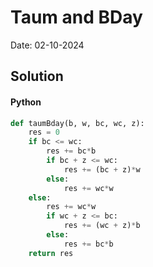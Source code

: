 
# Taum and BDay

Date: 02-10-2024

## Solution
#### Python
```python
def taumBday(b, w, bc, wc, z):
    res = 0
    if bc <= wc:
        res += bc*b
        if bc + z <= wc:
            res += (bc + z)*w
        else:
            res += wc*w
    else:
        res += wc*w
        if wc + z <= bc:
            res += (wc + z)*b
        else:
            res += bc*b
    return res
```
        